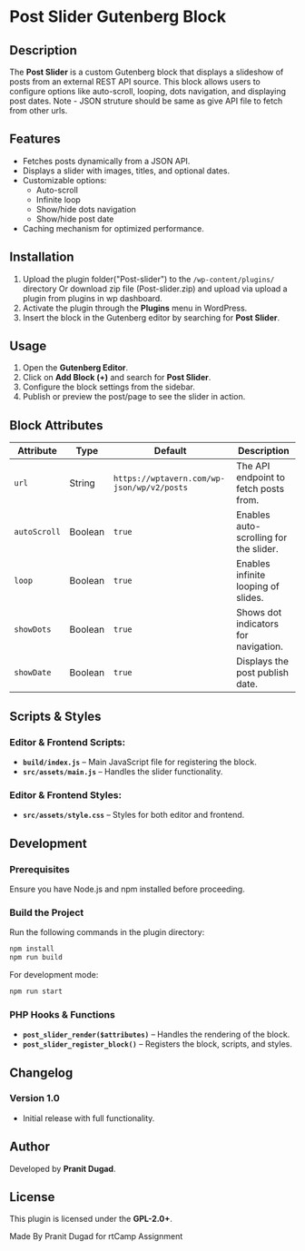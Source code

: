 # Post Slider Gutenberg Block

## Description
The **Post Slider** is a custom Gutenberg block that displays a slideshow of posts from an external REST API source. This block allows users to configure options like auto-scroll, looping, dots navigation, and displaying post dates.
Note -  JSON struture should be same as give API file to fetch from other urls.

## Features
- Fetches posts dynamically from a JSON API.
- Displays a slider with images, titles, and optional dates.
- Customizable options:
  - Auto-scroll
  - Infinite loop
  - Show/hide dots navigation
  - Show/hide post date
- Caching mechanism for optimized performance.

## Installation
1. Upload the plugin folder("Post-slider") to the `/wp-content/plugins/` directory Or download zip file (Post-slider.zip) and upload via upload a plugin from plugins in wp dashboard.
2. Activate the plugin through the **Plugins** menu in WordPress.
3. Insert the block in the Gutenberg editor by searching for **Post Slider**.

## Usage
1. Open the **Gutenberg Editor**.
2. Click on **Add Block (+)** and search for **Post Slider**.
3. Configure the block settings from the sidebar.
4. Publish or preview the post/page to see the slider in action.

## Block Attributes
| Attribute   | Type    | Default | Description |
|------------|--------|---------|-------------|
| `url`      | String | `https://wptavern.com/wp-json/wp/v2/posts` | The API endpoint to fetch posts from. |
| `autoScroll` | Boolean | `true` | Enables auto-scrolling for the slider. |
| `loop` | Boolean | `true` | Enables infinite looping of slides. |
| `showDots` | Boolean | `true` | Shows dot indicators for navigation. |
| `showDate` | Boolean | `true` | Displays the post publish date. |

## Scripts & Styles
### Editor & Frontend Scripts:
- **`build/index.js`** – Main JavaScript file for registering the block.
- **`src/assets/main.js`** – Handles the slider functionality.

### Editor & Frontend Styles:
- **`src/assets/style.css`** – Styles for both editor and frontend.

## Development
### Prerequisites
Ensure you have Node.js and npm installed before proceeding.

### Build the Project
Run the following commands in the plugin directory:
```sh
npm install
npm run build
```

For development mode:
```sh
npm run start
```

### PHP Hooks & Functions
- **`post_slider_render($attributes)`** – Handles the rendering of the block.
- **`post_slider_register_block()`** – Registers the block, scripts, and styles.

## Changelog
### Version 1.0
- Initial release with full functionality.

## Author
Developed by **Pranit Dugad**.

## License
This plugin is licensed under the **GPL-2.0+**.



Made By Pranit Dugad for rtCamp Assignment

